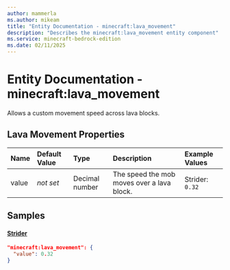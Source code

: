 ```yaml
---
author: mammerla
ms.author: mikeam
title: "Entity Documentation - minecraft:lava_movement"
description: "Describes the minecraft:lava_movement entity component"
ms.service: minecraft-bedrock-edition
ms.date: 02/11/2025 
---
```


# Entity Documentation - minecraft:lava_movement

Allows a custom movement speed across lava blocks.


## Lava Movement Properties

|Name       |Default Value |Type |Description |Example Values |
|:----------|:-------------|:----|:-----------|:------------- |
| value | *not set* | Decimal number | The speed the mob moves over a lava block. | Strider: `0.32` | 

## Samples

#### [Strider](https://github.com/Mojang/bedrock-samples/tree/preview/behavior_pack/entities/strider.json)


```json
"minecraft:lava_movement": {
  "value": 0.32
}
```
